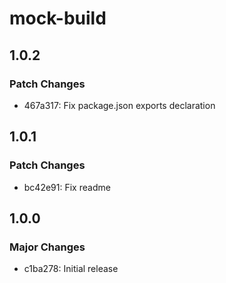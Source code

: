 # mock-build

## 1.0.2

### Patch Changes

- 467a317: Fix package.json exports declaration

## 1.0.1

### Patch Changes

- bc42e91: Fix readme

## 1.0.0

### Major Changes

- c1ba278: Initial release
